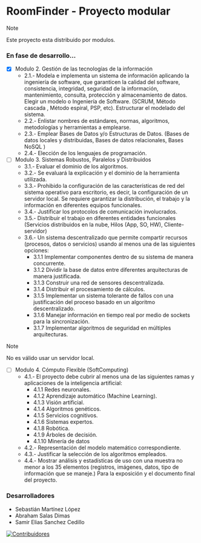 # RoomFinder - Proyecto modular
> [!NOTE]
> Este proyecto esta distribuido por modulos.

### En fase de desarrollo...
- [x] Modulo 2. Gestión de las tecnologías de la información
  - 2.1.- Modela e implementa un sistema de información aplicando la ingeniería de software, que garanticen la calidad del software, consistencia, integridad, seguridad de la información, mantenimiento, consulta, protección y almacenamiento de datos. 
Elegir un modelo o Ingeniería de Software. (SCRUM, Método cascada , Método espiral, PSP, etc). Estructurar el modelado del sistema.
  - 2.2.- Enlistar nombres de estándares, normas, algoritmos, metodologías y herramientas a emplearse.
  - 2.3.- Emplear Bases de Datos y/o Estructuras de Datos. (Bases de datos locales y distribuidas, Bases de datos relacionales, Bases NoSQL  ) 
  - 2.4.- Elección de los lenguajes de programación.
- [ ] Modulo 3. Sistemas Robustos, Paralelos y Distribuidos
  - 3.1.- Evaluar el dominio de los algoritmos.
  - 3.2.- Se evaluará la explicación y el dominio de la herramienta utilizada.
  - 3.3.- Prohibido la configuración de las características de red del sistema operativo para escritorio, es decir, la configuración de un servidor local. Se requiere garantizar la  distribución, el trabajo y la información en diferentes equipos funcionales.
  - 3.4.- Justificar los protocolos de comunicación involucrados.
  - 3.5.- Distribuir el trabajo en diferentes entidades funcionales (Servicios distribuidos en la nube, Hilos (App, SO, HW), Cliente-servidor)
  - 3.6.- Un sistema descentralizado que permite compartir recursos (procesos, datos o servicios) usando al menos una de las siguientes opciones:
    - 3.1.1   Implementar componentes dentro de su sistema de manera concurrente.
    - 3.1.2   Dividir la base de datos entre diferentes arquitecturas de manera justificada.
    - 3.1.3   Construir una red de sensores descentralizada.
    - 3.1.4   Distribuir el procesamiento de cálculos.
    - 3.1.5   Implementar un sistema tolerante de fallos con una justificación del proceso basado en un algoritmo descentralizado.
    - 3.1.6   Manejar información en tiempo real por medio de sockets para la sincronización.
    - 3.1.7   Implementar algoritmos de seguridad en múltiples arquitecturas.
> [!NOTE]
> No es válido usar un servidor local.
- [ ] Modulo 4. Cómputo Flexible (SoftComputing)
  - 4.1.-  El proyecto debe cubrir al menos una de las siguientes ramas y aplicaciones de la inteligencia artificial:
    - 4.1.1   Redes neuronales.
    - 4.1.2   Aprendizaje automático (Machine Learning).
    - 4.1.3   Visión artificial.
    - 4.1.4   Algoritmos genéticos.
    - 4.1.5   Servicios cognitivos.
    - 4.1.6   Sistemas expertos.
    - 4.1.8   Robótica.
    - 4.1.9   Árboles de decisión.
    - 4.1.10 Minería de datos
  - 4.2.- Representación del modelo matemático correspondiente.
  - 4.3.- Justificar la selección de los algoritmos empleados.
  - 4.4.- Mostrar análisis y estadísticas de uso con una muestra no menor a los 35 elementos (registros, imágenes, datos, tipo de información que se maneje.) Para la exposición y el documento final del proyecto.
<h3>Desarrolladores</h3>
<ul>
  <li>
    Sebastián Martínez López
  </li>
  <li>
    Abraham Salas Dimas
  </li>
  <li>
    Samir Elias Sanchez Cedillo
  </li>
</ul>

[![Contribuidores](https://contrib.rocks/image?repo=Ultron021122/RoomFinder)](https://github.com/Ultron021122/RoomFinder/graphs/contributors)
